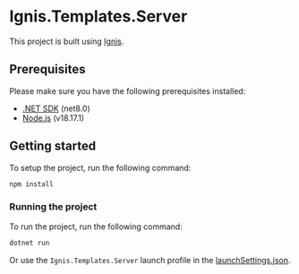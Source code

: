 ﻿# Ignis.Templates.Server

This project is built using [Ignis](https://ignis.dvolper.dev).

## Prerequisites

Please make sure you have the following prerequisites installed:

- [.NET SDK](https://dotnet.microsoft.com/en-us/download) (net8.0)
- [Node.js](https://nodejs.org/en/) (v18.17.1)

## Getting started

To setup the project, run the following command:

```bash
npm install
```

### Running the project

To run the project, run the following command:

```bash
dotnet run
```

Or use the `Ignis.Templates.Server` launch profile in the [launchSettings.json](Properties/launchSettings.json).

